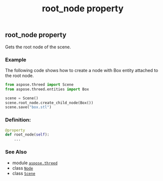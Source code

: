 ﻿---
title: root_node property
second_title: Aspose.3D for Python via .NET API References
description: 
type: docs
weight: 220
url: /aspose.threed/scene/root_node/
is_root: false
---

## root_node property


Gets the root node of the scene.

### Example 


The following code shows how to create a node with Box entity attached to the root node.

```python
from aspose.threed import Scene
from aspose.threed.entities import Box

scene = Scene()
scene.root_node.create_child_node(Box())
scene.save("box.stl")

```
### Definition:
```python
@property
def root_node(self):
    ...
```

### See Also
* module [`aspose.threed`](../../)
* class [`Node`](/3d/python-net/aspose.threed/node)
* class [`Scene`](/3d/python-net/aspose.threed/scene)
